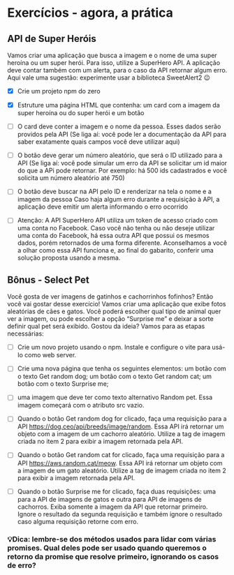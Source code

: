 # Exercícios - agora, a prática

## API de Super Heróis
Vamos criar uma aplicação que busca a imagem e o nome de uma super heroína ou um super herói. Para isso, utilize a SuperHero API. A aplicação deve contar também com um alerta, para o caso da API retornar algum erro. Aqui vale uma sugestão: experimente usar a biblioteca SweetAlert2 😉


- [x] Crie um projeto npm do zero

- [x] Estruture uma página HTML que contenha: um card com a imagem da super heroína ou do super herói e um botão

- [ ] O card deve conter a imagem e o nome da pessoa. Esses dados serão providos pela API (Se liga aí: você pode ler a documentação da API para saber exatamente quais campos você deve utilizar aqui)

- [ ] O botão deve gerar um número aleatório, que será o ID utilizado para a API (Se liga aí: você pode simular um erro da API se solicitar um id maior do que a APi pode retornar. Por exemplo: há 500 ids cadastrados e você solicita um número aleatório até 750)

- [ ] O botão deve buscar na API pelo ID e renderizar na tela o nome e a imagem da pessoa
Caso haja algum erro durante a requisição à API, a aplicação deve emitir um alerta informando o erro ocorrido

- [ ] Atenção: A API SuperHero API utiliza um token de acesso criado com uma conta no Facebook. Caso você não tenha ou não deseje utilizar uma conta do Facebook, há essa outra API que possui os mesmos dados, porém retornados de uma forma diferente. Aconselhamos a você a olhar como essa API funciona e, ao final do gabarito, conferir uma solução proposta usando a mesma.

## Bônus - Select Pet
Você gosta de ver imagens de gatinhos e cachorrinhos fofinhos? Então você vai gostar desse exercício! Vamos criar uma aplicação que exibe fotos aleatórias de cães e gatos. Você poderá escolher qual tipo de animal quer ver a imagem, ou pode escolher a opção “Surprise me” e deixar a sorte definir qual pet será exibido. Gostou da ideia? Vamos para as etapas necessárias:

- [ ] Crie um novo projeto usando o npm. Instale e configure o vite para usá-lo como web server.

- [ ] Crie uma nova página que tenha os seguintes elementos:
um botão com o texto Get random dog;
um botão com o texto Get random cat;
um botão com o texto Surprise me;

- [ ] uma imagem que deve ter como texto alternativo Random pet. Essa imagem começará com o atributo src vazio.

- [ ] Quando o botão Get random dog for clicado, faça uma requisição para a API https://dog.ceo/api/breeds/image/random. Essa API irá retornar um objeto com a imagem de um cachorro aleatório. Utilize a tag de imagem criada no item 2 para exibir a imagem retornada pela API.

- [ ] Quando o botão Get random cat for clicado, faça uma requisição para a API https://aws.random.cat/meow. Essa API irá retornar um objeto com a imagem de um gato aleatório. Utilize a tag de imagem criada no item 2 para exibir a imagem retornada pela API.

- [ ] Quando o botão Surprise me for clicado, faça duas requisições: uma para a API de imagens de gatos e outra para API de imagens de cachorros. Exiba somente a imagem da API que retornar primeiro. Ignore o resultado da segunda requisição e também ignore o resultado caso alguma requisição retorne com erro.

### 💡Dica: lembre-se dos métodos usados para lidar com várias promises. Qual deles pode ser usado quando queremos o retorno da promise que resolve primeiro, ignorando os casos de erro?
